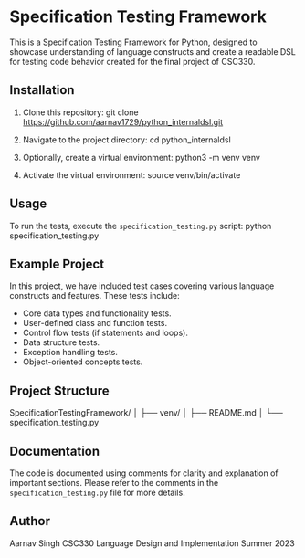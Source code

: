 # Specification Testing Framework
This is a Specification Testing Framework for Python, designed to showcase understanding of language constructs and create a readable DSL for testing code behavior created for the final project of CSC330.

## Installation
1. Clone this repository:
   git clone https://github.com/aarnav1729/python_internaldsl.git

2. Navigate to the project directory:
    cd python_internaldsl

3. Optionally, create a virtual environment:
    python3 -m venv venv

4. Activate the virtual environment:
    source venv/bin/activate

## Usage
To run the tests, execute the `specification_testing.py` script:
    python specification_testing.py


## Example Project
In this project, we have included test cases covering various language constructs and features. These tests include:

- Core data types and functionality tests.
- User-defined class and function tests.
- Control flow tests (if statements and loops).
- Data structure tests.
- Exception handling tests.
- Object-oriented concepts tests.

## Project Structure
SpecificationTestingFramework/
│
├── venv/
│
├── README.md
│
└── specification_testing.py

## Documentation
The code is documented using comments for clarity and explanation of important sections. Please refer to the comments in the `specification_testing.py` file for more details.

## Author
Aarnav Singh
CSC330 Language Design and Implementation
Summer 2023